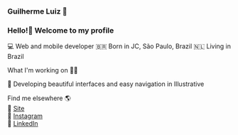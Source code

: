 ### Guilherme Luiz 👋
### Hello!👋 Welcome to my profile

💻 Web and mobile developer
🇧🇷 Born in JC, São Paulo, Brazil
🇳🇱 Living in Brazil

What I'm working on 👨‍💻

🚀 Developing beautiful interfaces and easy navigation in Illustrative

Find me elsewhere 🌎<br>
🚀 <A href='guilhermeweb.com.br'>Site</A><br>
📸 <A href='https://www.instagram.com/guilhermeluiz.04/'>Instagram</A><br>
💼 <A href='https://www.linkedin.com/in/guilherme-luiz-4b5228156/'>LinkedIn</A><br>

